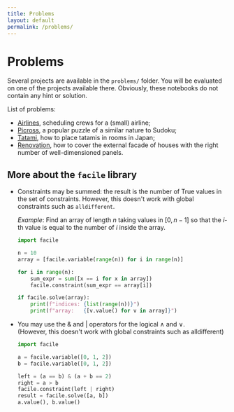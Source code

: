 ```yaml
---
title: Problems
layout: default
permalink: /problems/
---
```


# Problems

Several projects are available in the `problems/` folder. You will be evaluated on one of the projects available there. Obviously, these notebooks do not contain any hint or solution.

List of problems:

- [Airlines](airlines), scheduling crews for a (small) airline;
- [Picross](picross), a popular puzzle of a similar nature to Sudoku;
- [Tatami](tatami), how to place tatamis in rooms in Japan;
- [Renovation](renovation), how to cover the external facade of houses with the right number of well-dimensioned panels.

## More about the `facile` library

- Constraints may be summed: the result is the number of True values in the set of constraints. However, this doesn't work with global constraints such as `alldifferent`.

  _Example_: Find an array of length $n$ taking values in $[0, n-1]$ so that the $i$-th value is equal to the number of $i$ inside the array.

  ```python
  import facile

  n = 10
  array = [facile.variable(range(n)) for i in range(n)]

  for i in range(n):
      sum_expr = sum([x == i for x in array])
      facile.constraint(sum_expr == array[i])

  if facile.solve(array):
      print(f"indices: {list(range(n))}")
      print(f"array:   {[v.value() for v in array]}")
  ```

- You may use the & and | operators for the logical $\land$ and $\lor$.<br/>(However, this doesn't work with global constraints such as alldifferent)

  ```python
  import facile

  a = facile.variable([0, 1, 2])
  b = facile.variable([0, 1, 2])

  left = (a == b) & (a + b == 2)
  right = a > b
  facile.constraint(left | right)
  result = facile.solve([a, b])
  a.value(), b.value()
  ```
